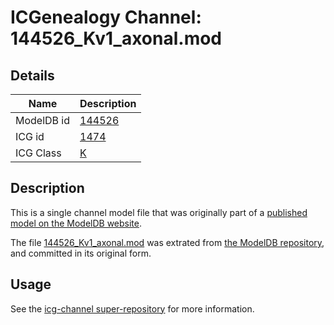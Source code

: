 # ICGenealogy Channel: 144526\_Kv1\_axonal.mod

## Details

Name | Description
---- | -----------
ModelDB id | [144526](http://senselab.med.yale.edu/ModelDB/ShowModel.cshtml?model=144526)
ICG id | [1474](http://icg.neurotheory.ox.ac.uk/channels/1/1474)
ICG Class | [K](http://icg.neurotheory.ox.ac.uk/channels/1)

## Description

This is a single channel model file that was originally part of a [published model on the ModelDB website](http://senselab.med.yale.edu/mModelDB/ShowModel.cshtml?model=144526).

The file [144526\_Kv1\_axonal.mod](144526_Kv1_axonal.mod) was extrated from [the ModelDB repository](http://senselab.med.yale.edu/ModelDB/ShowModel.cshtml?model=144526), and committed in its original form.

## Usage

See the [icg-channel super-repository](https://github.com/icgenealogy/icg-channels) for more information.